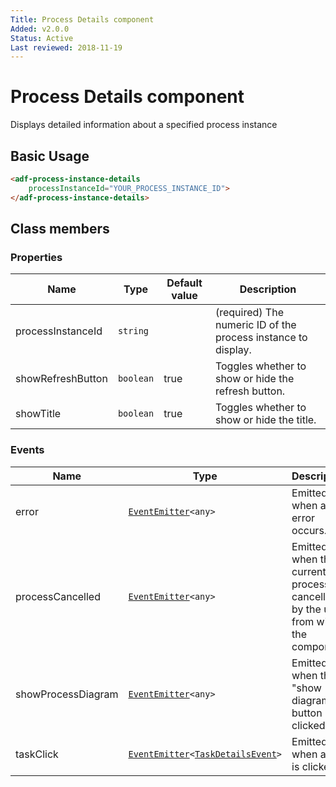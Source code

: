 ```yaml
---
Title: Process Details component
Added: v2.0.0
Status: Active
Last reviewed: 2018-11-19
---
```


# Process Details component

Displays detailed information about a specified process instance

## Basic Usage

```html
<adf-process-instance-details 
    processInstanceId="YOUR_PROCESS_INSTANCE_ID">
</adf-process-instance-details>
```

## Class members

### Properties

| Name | Type | Default value | Description |
| ---- | ---- | ------------- | ----------- |
| processInstanceId | `string` |  | (required) The numeric ID of the process instance to display. |
| showRefreshButton | `boolean` | true | Toggles whether to show or hide the refresh button. |
| showTitle | `boolean` | true | Toggles whether to show or hide the title. |

### Events

| Name | Type | Description |
| ---- | ---- | ----------- |
| error | [`EventEmitter`](https://angular.io/api/core/EventEmitter)`<any>` | Emitted when an error occurs. |
| processCancelled | [`EventEmitter`](https://angular.io/api/core/EventEmitter)`<any>` | Emitted when the current process is cancelled by the user from within the component. |
| showProcessDiagram | [`EventEmitter`](https://angular.io/api/core/EventEmitter)`<any>` | Emitted when the "show diagram" button is clicked. |
| taskClick | [`EventEmitter`](https://angular.io/api/core/EventEmitter)`<`[`TaskDetailsEvent`](../../lib/process-services/task-list/models/task-details.event.ts)`>` | Emitted when a task is clicked. |
